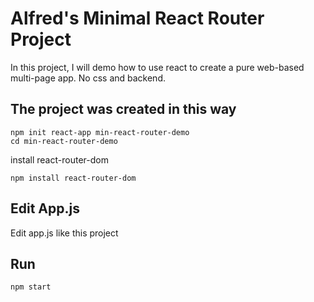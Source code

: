 # Alfred's Minimal React Router Project

In this project, I will demo how to use react to create a pure web-based multi-page app. No css and backend. 

## The project was created in this way

```
npm init react-app min-react-router-demo
cd min-react-router-demo 

```

install react-router-dom
```
npm install react-router-dom
```


## Edit App.js

Edit app.js like this project


## Run

```
npm start
```
